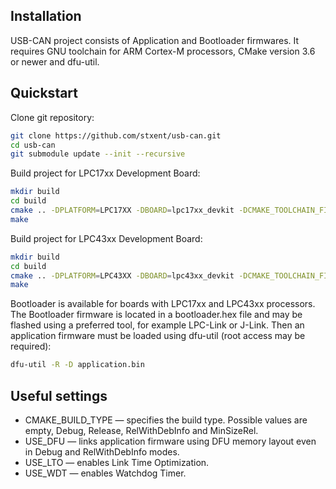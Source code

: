 Installation
------------

USB-CAN project consists of Application and Bootloader firmwares. It requires GNU toolchain for ARM Cortex-M processors, CMake version 3.6 or newer and dfu-util.

Quickstart
----------

Clone git repository:

```sh
git clone https://github.com/stxent/usb-can.git
cd usb-can
git submodule update --init --recursive
```

Build project for LPC17xx Development Board:

```sh
mkdir build
cd build
cmake .. -DPLATFORM=LPC17XX -DBOARD=lpc17xx_devkit -DCMAKE_TOOLCHAIN_FILE=libs/xcore/toolchains/cortex-m3.cmake -DCMAKE_BUILD_TYPE=Release -DUSE_LTO=ON -DUSE_WDT=ON
make
```

Build project for LPC43xx Development Board:

```sh
mkdir build
cd build
cmake .. -DPLATFORM=LPC43XX -DBOARD=lpc43xx_devkit -DCMAKE_TOOLCHAIN_FILE=libs/xcore/toolchains/cortex-m4-fpu.cmake -DCMAKE_BUILD_TYPE=Release -DUSE_LTO=ON -DUSE_WDT=ON
make
```

Bootloader is available for boards with LPC17xx and LPC43xx processors. The Bootloader firmware is located in a bootloader.hex file and may be flashed using a preferred tool, for example LPC-Link or J-Link. Then an application firmware must be loaded using dfu-util (root access may be required):

```sh
dfu-util -R -D application.bin
```

Useful settings
----------

* CMAKE_BUILD_TYPE — specifies the build type. Possible values are empty, Debug, Release, RelWithDebInfo and MinSizeRel.
* USE_DFU — links application firmware using DFU memory layout even in Debug and RelWithDebInfo modes.
* USE_LTO — enables Link Time Optimization.
* USE_WDT — enables Watchdog Timer.
